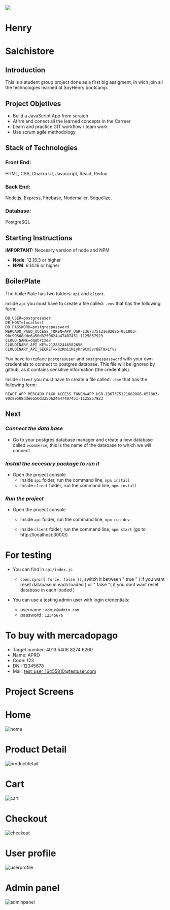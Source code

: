 <p align='left'>
    <img src='https://static.wixstatic.com/media/85087f_0d84cbeaeb824fca8f7ff18d7c9eaafd~mv2.png/v1/fill/w_160,h_30,al_c,q_85,usm_0.66_1.00_0.01/Logo_completo_Color_1PNG.webp' </img>
</p>

# Henry

# Salchistore

## Introduction

This is a student group project done as a first big assigment, in wich join all the technologies learned at SoyHenry bootcamp.


## Project Objetives

- Build a JavaScript App from scratch
- Afirm and conect all the learned concepts in the Carreer 
- Learn and practice GIT workflow / team work
- Use scrum agile methodology

## Stack of Technologies

### Front End:
HTML, CSS, Chakra UI, Javascript, React, Redux

### Back End:
Node.js, Express, Firebase, Nodemailer, Sequelize.

### Database:
PostgreSQL

## **Starting Instructions** 

__IMPORTANT:__ Necesary version of node and NPM 

 * __Node__: 12.18.3 or higher
 * __NPM__: 6.14.16 or higher

 
## BoilerPlate

The boilerPlate has two folders: `api` and `client`.

Inside `api` you must have to create a file called: `.env` 
that has the following form: 

```
DB_USER=postgresuser
DB_HOST=localhost
DB_PASSWORD=postgrespassword
MERCADO_PAGO_ACCESS_TOKEN=APP_USR-1367375121602086-051803-90c99508dde6a50d3250624a47407451-1125857923
CLOUD_NAME=dqqbrzze8
CLOUDINARY_API_KEY=212832446582656
CLOUDINARY_API_SECRET=xRzRm1iNiyhn9Cm5vr8ET9xLfvs
```

You have to replace `postgresuser` and `postgrespassword` with your own credentials to connect to postgres database. This file will be ignored by github, as it contains sensitive information (the credentials).

Inside `client` you must have to create a file called: `.env` 
that has the following form:

```
REACT_APP_MERCADO_PAGO_ACCESS_TOKEN=APP_USR-1367375121602086-051803-90c99508dde6a50d3250624a47407451-1125857923
```

## Next 
### _Connect the data base_

 - Go to your postgres database manager and create a new   database called `ecommerce`, this is the name of the database to which we will connect.

### _Install the necesary package to run it_

- Open the project console
    + Inside `api` folder, run the command line, `npm install`
    + Inside `client` folder, run the command line, `npm install` 

### _Run the project_

- Open the project console
    + Inside `api` folder, run the command line, `npm run dev`
        
    + Inside `client` folder, run the command line, `npm start` (go to http://localhost:3000/) 

# For testing

- You can find in `api/index.js`
    + `conn.sync({ force: false })`, switch it between " true " ( if you want reset database in each loaded ) or " false "( if you dont want reset database in each loaded ) 

- You can use a testing admin user with login credentials:
    + username : `admin@admin.com`
    + password : `1234567a`

# To buy with mercadopago

- Target number: 4013 5406 8274 6260
- Name: APRO
- Code: 123
- DNI: 12345678
- Mail: test_user_16455810@testuser.com


# Project Screens

# Home
<img src='home.png' alt='home'/>

# Product Detail
<img src='productdetail.png' alt='productdetail'/>

# Cart
<img src='carrito.png' alt='cart'/>

# Checkout
<img src='checkout.png' alt='checkout'/>

# User profile
<img src='userprofile.png' alt='userprofile'/>

# Admin panel
<img src='adminpanel.png' alt='adminpanel'/>
